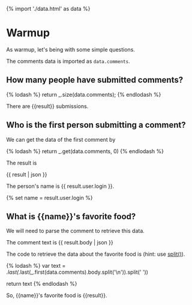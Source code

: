{% import './data.html' as data %}

# Warmup

As warmup, let's being with some simple questions.

The comments data is imported as `data.comments`.

## How many people have submitted comments?

{% lodash %}
return _.size(data.comments);
{% endlodash %}

There are {{result}} submissions.

## Who is the first person submitting a comment?

We can get the data of the first comment by

{% lodash %}
return _.get(data.comments, 0)
{% endlodash %}

The result is

{{ result | json }}

The person's name is {{ result.user.login }}.

{% set name = result.user.login %}

## What is {{name}}'s favorite food?

We will need to parse the comment to retrieve this data.

The comment text is
{{ result.body | json }}

The code to retrieve the data about the favorite food is (hint: use [split()](https://developer.mozilla.org/en-US/docs/Web/JavaScript/Reference/Global_Objects/String/split)).

{% lodash %}
var text = _.last(_.last(_.first(data.comments).body.split('\n')).split(' '))

return text
{% endlodash %}

So, {{name}}'s favorite food is {{result}}.

